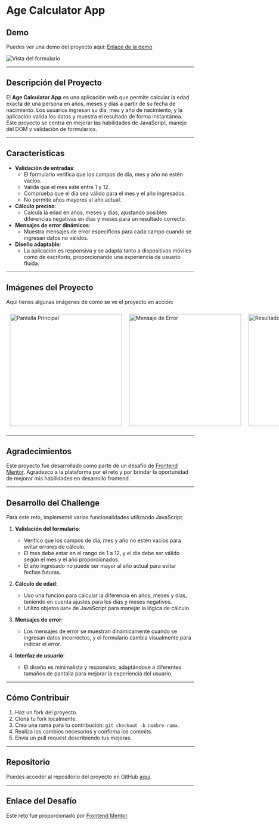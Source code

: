 # Age Calculator App

## Demo
Puedes ver una demo del proyecto aquí: [Enlace de la demo](https://juserdev.github.io/11-JS-Challenge/)

![Vista del formulario](https://res.cloudinary.com/dz209s6jk/image/upload/v1680193823/Challenges/edhwnh0nvy7vyhejeccf.jpg)

---

## Descripción del Proyecto
El **Age Calculator App** es una aplicación web que permite calcular la edad exacta de una persona en años, meses y días a partir de su fecha de nacimiento. Los usuarios ingresan su día, mes y año de nacimiento, y la aplicación valida los datos y muestra el resultado de forma instantánea. Este proyecto se centra en mejorar las habilidades de JavaScript, manejo del DOM y validación de formularios.

---

## Características
- **Validación de entradas**: 
  - El formulario verifica que los campos de día, mes y año no estén vacíos.
  - Valida que el mes esté entre 1 y 12.
  - Comprueba que el día sea válido para el mes y el año ingresados.
  - No permite años mayores al año actual.
- **Cálculo preciso**:
  - Calcula la edad en años, meses y días, ajustando posibles diferencias negativas en días y meses para un resultado correcto.
- **Mensajes de error dinámicos**:
  - Muestra mensajes de error específicos para cada campo cuando se ingresan datos no válidos.
- **Diseño adaptable**:
  - La aplicación es responsiva y se adapta tanto a dispositivos móviles como de escritorio, proporcionando una experiencia de usuario fluida.

---

## Imágenes del Proyecto
Aquí tienes algunas imágenes de cómo se ve el proyecto en acción:

<div style="display: flex; justify-content: space-between;">
    <img src="https://res.cloudinary.com/dz209s6jk/image/upload/v1680193823/Challenges/edhwnh0nvy7vyhejeccf.jpg" alt="Pantalla Principal" style="height: 300px; width: auto; margin: 10px;">
    <img src="https://res.cloudinary.com/dz209s6jk/image/upload/v1680193823/Challenges/yzbxqmjqz0rshhaxerwb.jpg" alt="Mensaje de Error" style="height: 300px; width: auto; margin: 10px;">
    <img src="https://res.cloudinary.com/dz209s6jk/image/upload/v1680193823/Challenges/cgw08h6powt1zmotfx3q.jpg" alt="Resultado de la Calculadora" style="height: 300px; width: auto; margin: 10px;">
</div>

---

## Agradecimientos
Este proyecto fue desarrollado como parte de un desafío de [Frontend Mentor](https://www.frontendmentor.io). Agradezco a la plataforma por el reto y por brindar la oportunidad de mejorar mis habilidades en desarrollo frontend.

---

## Desarrollo del Challenge
Para este reto, implementé varias funcionalidades utilizando JavaScript:

1. **Validación del formulario**:
   - Verifico que los campos de día, mes y año no estén vacíos para evitar errores de cálculo.
   - El mes debe estar en el rango de 1 a 12, y el día debe ser válido según el mes y el año proporcionados.
   - El año ingresado no puede ser mayor al año actual para evitar fechas futuras.
   
2. **Cálculo de edad**:
   - Uso una función para calcular la diferencia en años, meses y días, teniendo en cuenta ajustes para los días y meses negativos.
   - Utilizo objetos `Date` de JavaScript para manejar la lógica de cálculo.

3. **Mensajes de error**:
   - Los mensajes de error se muestran dinámicamente cuando se ingresan datos incorrectos, y el formulario cambia visualmente para indicar el error.

4. **Interfaz de usuario**:
   - El diseño es minimalista y responsivo, adaptándose a diferentes tamaños de pantalla para mejorar la experiencia del usuario.

---

## Cómo Contribuir
1. Haz un fork del proyecto.
2. Clona tu fork localmente.
3. Crea una rama para tu contribución: `git checkout -b nombre-rama`.
4. Realiza los cambios necesarios y confirma los commits.
5. Envía un pull request describiendo tus mejoras.

---

## Repositorio
Puedes acceder al repositorio del proyecto en GitHub [aquí](https://github.com/JuSeRDev/11-JS-Challenge.git).

---

## Enlace del Desafío
Este reto fue proporcionado por [Frontend Mentor](https://www.frontendmentor.io).
